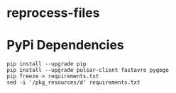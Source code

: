 # reprocess-files

# PyPi Dependencies

    pip install --upgrade pip
    pip install --upgrade pulsar-client fastavro pygogo
    pip freeze > requirements.txt
    sed -i '/pkg_resources/d' requirements.txt